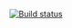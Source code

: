 [![Build status](https://ci.appveyor.com/api/projects/status/87ayme7idanunnff?svg=true)](https://ci.appveyor.com/project/ArthurPetrosov/rest-api)
